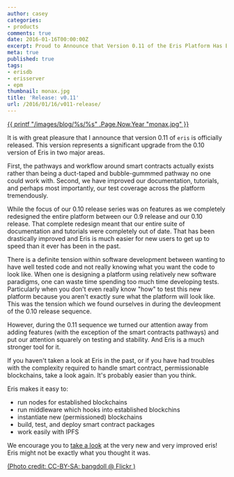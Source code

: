 ```yaml
---
author: casey
categories:
- products
comments: true
date: 2016-01-16T00:00:00Z
excerpt: Proud to Announce that Version 0.11 of the Eris Platform Has Been Released.
meta: true
published: true
tags:
- erisdb
- erisserver
- epm
thumbnail: monax.jpg
title: 'Release: v0.11'
url: /2016/01/16/v011-release/
---
```


[{{ printf "/images/blog/%s/%s" .Page.Now.Year "monax.jpg" }}](https://www.flickr.com/photos/29882791@N02/8300286720/)

It is with great pleasure that I announce that version 0.11 of `eris` is officially released. This version represents a significant upgrade from the 0.10 version of Eris in two major areas.

First, the pathways and workflow around smart contracts actually exists rather than being a duct-taped and bubble-gummmed pathway no one could work with. Second, we have improved our documentation, tutorials, and perhaps most importantly, our test coverage across the platform tremendously.

While the focus of our 0.10 release series was on features as we completely redesigned the entire platform between our 0.9 release and our 0.10 release. That complete redesign meant that our entire suite of documentation and tutorials were completely out of date. That has been drastically improved and Eris is much easier for new users to get up to speed than it ever has been in the past.

There is a definite tension within software development between wanting to have well tested code and not really knowing what you want the code to look like. When one is designing a platform using relatively new software paradigms, one can waste time spending too much time developing tests. Particularly when you don't even really know "how" to test this new platform because you aren't exactly sure what the platform will look like. This was the tension which we found ourselves in during the devleopment of the 0.10 release sequence.

However, during the 0.11 sequence we turned our attention away from adding features (with the exception of the smart contracts pathways) and put our attention squarely on testing and stability. And Eris is a much stronger tool for it.

If you haven't taken a look at Eris in the past, or if you have had troubles with the complexity required to handle smart contract, permissionable blockchains, take a look again. It's probably easier than you think.

Eris makes it easy to:

* run nodes for established blockchains
* run middleware which hooks into established blockchins
* instantiate new (permissioned) blockchains
* build, test, and deploy smart contract packages
* work easily with IPFS

We encourage you to [take a look](https://monax.io/docs/documentation) at the very new and very improved eris! Eris might not be exactly what you thought it was.

[(Photo credit: CC-BY-SA: bangdoll @ Flickr )](https://www.flickr.com/photos/bangdoll/)